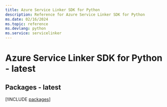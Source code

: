 ```yaml
---
title: Azure Service Linker SDK for Python
description: Reference for Azure Service Linker SDK for Python
ms.date: 02/16/2024
ms.topic: reference
ms.devlang: python
ms.service: servicelinker
---
```

# Azure Service Linker SDK for Python - latest
## Packages - latest
[!INCLUDE [packages](service-linker-index.md)]